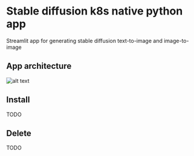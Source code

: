 # Stable diffusion k8s native python app

Streamlit app for generating stable diffusion text-to-image and image-to-image

## App architecture

![alt text](https://github.com/sanjin94/s-sapp/blob/master/static/app_schema.png)

## Install

TODO

## Delete

TODO
